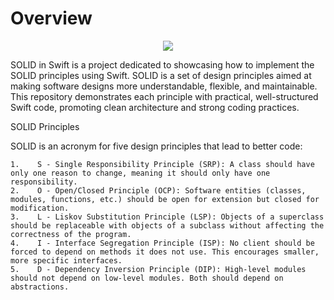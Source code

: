 # Overview

<p align="center"> <img src="https://readme-typing-svg.herokuapp.com?font=Fira+Code&pause=1000&color=F73802&center=true&vCenter=true&width=435&lines=SOLID+Principle+in+Swift+%F0%9F%99%8B%E2%80%8D%E2%99%82%EF%B8%8F+" /> </p>

SOLID in Swift is a project dedicated to showcasing how to implement the SOLID principles using Swift. SOLID is a set of design principles aimed at making software designs more understandable, flexible, and maintainable. This repository demonstrates each principle with practical, well-structured Swift code, promoting clean architecture and strong coding practices.

SOLID Principles

SOLID is an acronym for five design principles that lead to better code:

    1.    S - Single Responsibility Principle (SRP): A class should have only one reason to change, meaning it should only have one responsibility.
    2.    O - Open/Closed Principle (OCP): Software entities (classes, modules, functions, etc.) should be open for extension but closed for modification.
    3.    L - Liskov Substitution Principle (LSP): Objects of a superclass should be replaceable with objects of a subclass without affecting the correctness of the program.
    4.    I - Interface Segregation Principle (ISP): No client should be forced to depend on methods it does not use. This encourages smaller, more specific interfaces.
    5.    D - Dependency Inversion Principle (DIP): High-level modules should not depend on low-level modules. Both should depend on abstractions.


